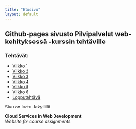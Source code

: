 ```yaml
---
title: "Etusivu"
layout: default
---
```



## Github-pages sivusto Pilvipalvelut web-kehityksessä -kurssin tehtäville

### Tehtävät:
- [Viikko 1](./wk1/index.html)
- [Viikko 2](./wk2/week2.md)
- [Viikko 3](./wk3/index.html)
- [Viikko 4](./wk4/index.html)
- [Viikko 5](./wk5/index.html)
- [Viikko 6](./wk6/index.html)
- [Lopputehtävä](./finalassignment/finalassignment.md)


Sivu on luotu Jekyllillä.


**Cloud Services in Web Development**  
*Website for course assignments*